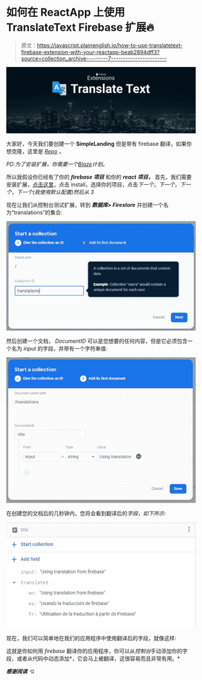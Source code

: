 # 如何在 ReactApp 上使用 TranslateText Firebase 扩展🔥

> 原文：<https://javascript.plainenglish.io/how-to-use-translatetext-firebase-extension-with-your-reactapp-beab2894dff3?source=collection_archive---------7----------------------->

![](img/e20553952f54e1ba19693371def27510.png)

大家好，今天我们要创建一个 **SimpleLanding** 但是带有 firebase 翻译，如果你想克隆，这里是 [*Repo*](https://github.com/Alejov0/FirebaseTranslation) *。*

*PD:为了安装扩展，你需要一个*[*Blaze*](https://firebase.google.com/pricing)*计划。*

所以我假设你已经有了你的 ***firebase 项目*** 和你的 ***react 项目，*** 首先，我们需要安装扩展，[点击这里](https://firebase.google.com/products/extensions/firestore-translate-text)，点击 install，选择你的项目，点击*下一个*，*下一个*，*下一个*，*下一个(我使用默认配置)然后从 3*

现在让我们从控制台测试扩展，转到 ***数据库> Firestore*** 并创建一个名为“translations”的集合:

![](img/475cce5e222f667d9d561d3ad0d6b898.png)

然后创建一个文档， *DocumentID* 可以是您想要的任何内容，但是它必须包含一个名为 *input* 的字段，并带有一个字符串值:

![](img/b2bca09fa563438479a8efda19f1b7b8.png)

在创建您的文档后的几秒钟内，您将会看到翻译后的*字段，如下所示:*

![](img/22f9aedfb44dd1193bc3d7f68d8c17e7.png)

现在，我们可以简单地在我们的应用程序中使用翻译后的字段，就像这样:

这就是你如何用 *firebase* 翻译你的应用程序，你可以从*控制台*手动添加你的字段，或者从代码中动态添加*，它会马上被翻译，这很容易而且非常有用。*

****感谢阅读*** 💘*